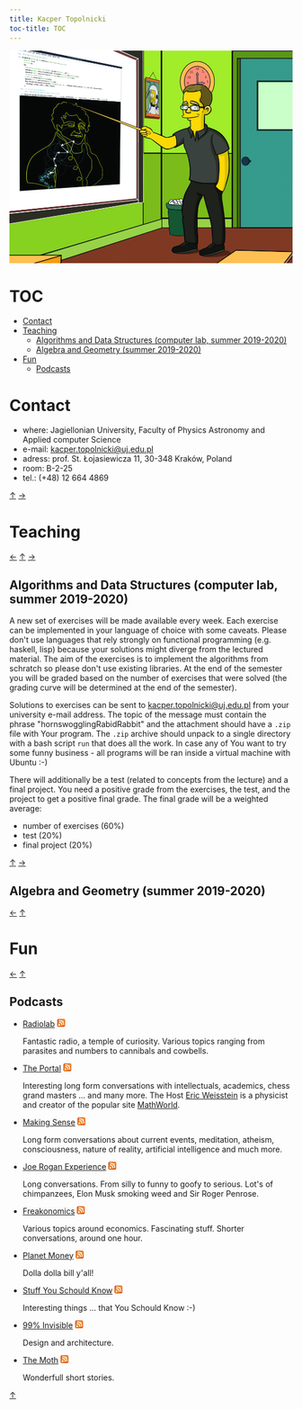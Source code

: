 ```yaml
---
title: Kacper Topolnicki
toc-title: TOC 
---
```


[![](./KacperTopolnicki.jpg)](https://sites.google.com/view/gr-natalka/main)



# TOC

* [Contact](#contact)
* [Teaching](#teaching)
	* [Algorithms and Data Structures (computer lab, summer 2019-2020)](#algorithms-and-data-structures-computer-lab-summer-2019-2020)
	* [Algebra and Geometry (summer 2019-2020)](#algebra-and-geometry-summer-2019-2020)
* [Fun](#fun)
	* [Podcasts](#podcasts)



# Contact

* where: Jagiellonian University, Faculty of Physics Astronomy and Applied computer Science
* e-mail: kacper.topolnicki@uj.edu.pl
* adress: prof. St. Łojasiewicza 11, 30-348 Kraków, Poland
* room: B-2-25
* tel.: (+48) 12 664 4869  


 [↑](#toc "toc") [→](#teaching "teaching")



# Teaching



 [←](#contact "contact") [↑](#toc "toc") [→](#fun "fun")



## Algorithms and Data Structures (computer lab, summer 2019-2020)

A new set of exercises will be made available every week. Each 
exercise can be implemented in your language of choice with some caveats.
Please don't use languages that rely strongly on functional programming
(e.g. haskell, lisp) because your solutions might diverge from the 
lectured material. The aim of the exercises is to implement the algorithms from
schratch so please don't use existing libraries. At the end of the semester you will be graded based
on the number of exercises that were solved (the grading curve will be
determined at the end of the semester). 

Solutions to exercises can be sent to <kacper.topolnicki@uj.edu.pl> from
your university e-mail address. The
topic of the message must contain the phrase "hornswogglingRabidRabbit" and the attachment 
should have a `.zip` file with Your program. The `.zip` archive should unpack to a single directory
with a bash script `run` that does all the work. In case any of You want to try some funny business - 
all programs will be ran inside a virtual machine
with Ubuntu :-)

There will additionally be a test (related to concepts from the lecture)
and a final project. You need a positive grade from the exercises, the test,
and the project to get a positive final grade. The final grade will be a weighted
average:

* number of exercises (60%)
* test (20%)
* final project (20%)



 [↑](#teaching "teaching") [→](#algebra-and-geometry-summer-2019-2020 "algebra and geometry summer 2019 2020")



## Algebra and Geometry (summer 2019-2020)



 [←](#algorithms-and-data-structures-computer-lab-summer-2019-2020 "algorithms and data structures computer lab summer 2019 2020") [↑](#teaching "teaching")



# Fun



 [←](#teaching "teaching") [↑](#toc "toc")



## Podcasts

* [Radiolab](https://www.npr.org/podcasts/452538884/radiolab) [![](start/020_Fun/010_Podcasts/feed-icon-14x14.png)](http://feeds.feedburner.com/radiolab)

  Fantastic radio, a temple of curiosity. Various topics ranging from parasites and numbers to cannibals and cowbells.

* [The Portal](https://www.youtube.com/user/nobani88) [![](start/020_Fun/010_Podcasts/feed-icon-14x14.png)](https://rss.art19.com/the-portal)

  Interesting long form conversations with intellectuals, academics, chess grand masters ... and many more. The Host 
  [Eric Weisstein](https://en.wikipedia.org/wiki/Eric_W._Weisstein)
  is a physicist and creator of the popular site [MathWorld](http://mathworld.wolfram.com/).

* [Making Sense](https://samharris.org/podcast/) [![](start/020_Fun/010_Podcasts/feed-icon-14x14.png)](http://wakingup.libsyn.com/rss)

  Long form conversations about current events, meditation, atheism, consciousness, nature of reality, artificial intelligence and much more.

* [Joe Rogan Experience](https://www.youtube.com/user/PowerfulJRE) [![](start/020_Fun/010_Podcasts/feed-icon-14x14.png)](http://joeroganexp.joerogan.libsynpro.com/irss)

  Long conversations. From silly to funny to goofy to serious. Lot's of chimpanzees, Elon Musk smoking weed and Sir Roger Penrose.

* [Freakonomics](http://freakonomics.com/) [![](start/020_Fun/010_Podcasts/feed-icon-14x14.png)](https://www.omnycontent.com/d/playlist/aaea4e69-af51-495e-afc9-a9760146922b/14a43378-edb2-49be-8511-ab0d000a7030/d1b9612f-bb1b-4b85-9c0c-ab0d004ab37a/podcast.rss)

  Various topics around economics. Fascinating stuff. Shorter conversations, around one hour.

* [Planet Money](https://www.npr.org/sections/money/) [![](start/020_Fun/010_Podcasts/feed-icon-14x14.png)](https://www.npr.org/rss/podcast.php?id=510289)

	Dolla dolla bill y'all!

* [Stuff You Schould Know](https://www.howstuffworks.com/) [![](start/020_Fun/010_Podcasts/feed-icon-14x14.png)](https://feeds.megaphone.fm/stuffyoushouldknow)

  Interesting things ... that You Schould Know :-)

* [99% Invisible](http://99percentinvisible.org/) [![](start/020_Fun/010_Podcasts/feed-icon-14x14.png)](http://invisible99.podbean.com/feed/)

  Design and architecture.

* [The Moth](https://themoth.org/) [![](start/020_Fun/010_Podcasts/feed-icon-14x14.png)](http://feeds.themoth.org/themothpodcast)

  Wonderfull short stories.

 


 [↑](#fun "fun")



